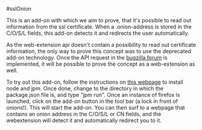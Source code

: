 #sslOnion

This is an add-on with which we aim to prove, that it's possible to read out information from the ssl certificate. When a .onion-address is stored in the C/O/S/L fields, this add-on detects it and redirects the user automatically. 

As the web-extension api doesn't contain a possibility to read out certificate information, the only way to prove this concept was to use the deprecated add-on technology. Once the API request in the [bugzilla forum] is implemented, it will be possible to prove the concept as a web-extension as well. 

To try out this add-on, follow the instructions on [this webpage] to install node and jpm. Once done, change to the directory in which the package.json file is, and type "jpm run". Once an instance of firefox is launched, click on the add-on button in the tool bar (a lock in front of onions!). This will start the add-on. You can then surf to a webpage that contains an onion address in the C/O/S/L or CN fields, and the webextension will detect it and automatically redirect you to it.   


[bugzilla forum]: https://bugzilla.mozilla.org/show_bug.cgi?id=1322748
[this webpage]: https://developer.mozilla.org/en-US/docs/Archive/Add-ons/Add-on_SDK/Tools/jpm#Installation
